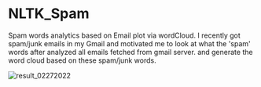 # NLTK_Spam
Spam words analytics based on Email plot via wordCloud.
I recently got spam/junk emails in my Gmail and motivated me to look at what the 'spam' words after analyzed all emails fetched from gmail server. and generate the word cloud based on these spam/junk words.

![result_02272022](https://user-images.githubusercontent.com/30694805/155870311-fcb1e648-ddbc-449f-991a-813c9c4126df.PNG)
